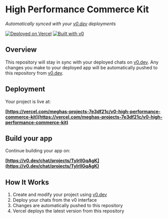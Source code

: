 # High Performance Commerce Kit

*Automatically synced with your [v0.dev](https://v0.dev) deployments*

[![Deployed on Vercel](https://img.shields.io/badge/Deployed%20on-Vercel-black?style=for-the-badge&logo=vercel)](https://vercel.com/meghas-projects-7e3df21c/v0-high-performance-commerce-kit)
[![Built with v0](https://img.shields.io/badge/Built%20with-v0.dev-black?style=for-the-badge)](https://v0.dev/chat/projects/TylrIIGqAgK)

## Overview

This repository will stay in sync with your deployed chats on [v0.dev](https://v0.dev).
Any changes you make to your deployed app will be automatically pushed to this repository from [v0.dev](https://v0.dev).

## Deployment

Your project is live at:

**[https://vercel.com/meghas-projects-7e3df21c/v0-high-performance-commerce-kit](https://vercel.com/meghas-projects-7e3df21c/v0-high-performance-commerce-kit)**

## Build your app

Continue building your app on:

**[https://v0.dev/chat/projects/TylrIIGqAgK](https://v0.dev/chat/projects/TylrIIGqAgK)**

## How It Works

1. Create and modify your project using [v0.dev](https://v0.dev)
2. Deploy your chats from the v0 interface
3. Changes are automatically pushed to this repository
4. Vercel deploys the latest version from this repository
